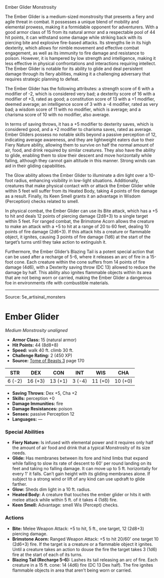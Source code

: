 <MonsterName/>Ember Glider</MonsterName>
<CreatureType/>Monstrosity</CreatureType>

<summary>The Ember Glider is a medium-sized monstrosity that presents a fiery and agile threat in combat. It possesses a unique blend of mobility and elemental prowess, making it a formidable opponent for adventurers. With a good armor class of 15 from its natural armor and a respectable pool of 44 hit points, it can withstand some damage while striking back with its piercing bite and explosive fire-based attacks. Its strengths lie in its high dexterity, which allows for nimble movement and effective combat engagement, as well as its immunity to fire damage and resistance to poison. However, it is hampered by low strength and intelligence, making it less effective in physical confrontations and interactions requiring intellect. The Ember Glider is notable for its ability to glide and deal persistent damage through its fiery abilities, making it a challenging adversary that requires strategic planning to defeat.</summary>

<detail>

The Ember Glider has the following attributes: a strength score of 6 with a modifier of -2, which is considered very bad; a dexterity score of 16 with a modifier of +3, rated as good; a constitution score of 13 with a +1 modifier, deemed average; an intelligence score of 3 with a -4 modifier, rated as very bad; a wisdom score of 11 with no modifier, which is average; and a charisma score of 10 with no modifier, also average. 

In terms of saving throws, it has a +5 modifier to dexterity saves, which is considered good, and a +2 modifier to charisma saves, rated as average. Ember Gliders possess no notable skills beyond a passive perception of 12, indicating average awareness, and they are lightweight eaters due to their Fiery Nature ability, allowing them to survive on half the normal amount of air, food, and drink required by similar creatures. They also have the ability to glide, enabling them to slow their descent and move horizontally while falling, although they cannot gain altitude in this manner. Strong winds can aid in their gliding capabilities.

The Glow ability allows the Ember Glider to illuminate a dim light over a 10-foot radius, enhancing visibility in low-light situations. Additionally, creatures that make physical contact with or attack the Ember Glider while within 5 feet will suffer from its Heated Body, taking 4 points of fire damage as a result. Finally, its Keen Smell grants it an advantage in Wisdom (Perception) checks related to smell.

In physical combat, the Ember Glider can use its Bite attack, which has a +5 to hit and deals 12 points of piercing damage (2d8+3) to a single target within 5 feet. For ranged combat, the Brimstone Acorn allows the creature to make an attack with a +5 to hit at a range of 20 to 60 feet, dealing 10 points of fire damage (2d6+3). If this attack hits a creature or flammable object, it ignites, causing 3 points of fire damage (1d6) at the start of the target’s turns until they take action to extinguish it.

Furthermore, the Ember Glider’s Blazing Tail is a potent special action that can be used after a recharge of 5-6, where it releases an arc of fire in a 15-foot cone. Each creature within the cone suffers from 14 points of fire damage (4d6), with a Dexterity saving throw (DC 13) allowed to reduce the damage by half. This ability also ignites flammable objects within its area that are not being worn or carried, making the Ember Glider a dangerous foe in environments rife with combustible materials.</detail>



---

Source: 5e_artisinal_monsters

# Ember Glider

*Medium* *Monstrosity* *unaligned*

- **Armor Class:** 15 (natural armor)
- **Hit Points:** 44 (8d8+8)
- **Speed:** walk 40 ft. climb 30 ft.
- **Challenge Rating:** 2 (450 XP)
- **Source:** [Tome of Beasts 3](https://koboldpress.com/kpstore/product/tome-of-beasts-3-for-5th-edition/) page 170

| STR | DEX | CON | INT | WIS | CHA |
| --- | --- | --- | --- | --- | --- |
| 6 (-2) | 16 (+3) | 13 (+1) | 3 (-4) | 11 (+0) | 10 (+0) |

- **Saving Throws**: Dex +5, Cha +2
- **Skills:** perception +0
- **Damage Immunities:** fire
- **Damage Resistances:** poison
- **Senses:** passive Perception 12
- **Languages:** —

### Special Abilities

- **Fiery Nature:** Is infused with elemental power and it requires only half the amount of air food and drink that a typical Monstrosity of its size needs.
- **Glide:** Has membranes between its fore and hind limbs that expand while falling to slow its rate of descent to 60' per round landing on its feet and taking no falling damage. It can move up to 5 ft. horizontally for every 1' it falls. Can’t gain height with its gliding membranes alone. If subject to a strong wind or lift of any kind can use updraft to glide farther.
- **Glow:** Sheds dim light in a 10 ft. radius.
- **Heated Body:** A creature that touches the ember glider or hits it with melee attack while within 5 ft. of it takes 4 (1d8) fire.
- **Keen Smell:** Advantage: smell Wis (Percept) checks.

### Actions

- **Bite:** Melee Weapon Attack: +5 to hit, 5 ft., one target, 12 (2d8+3) piercing damage.
- **Brimstone Acorn:** Ranged Weapon Attack: +5 to hit 20/60' one target 10 (2d6+3) fire. If the target is a creature or a flammable object it ignites. Until a creature takes an action to douse the fire the target takes 3 (1d6) fire at the start of each of its turns.
- **Blazing Tail (Recharge 5–6):** Lashes its tail releasing an arc of fire. Each creature in a 15 ft. cone: 14 (4d6) fire (DC 13 Dex half). The fire ignites flammable objects in  area that aren’t being worn or carried.




